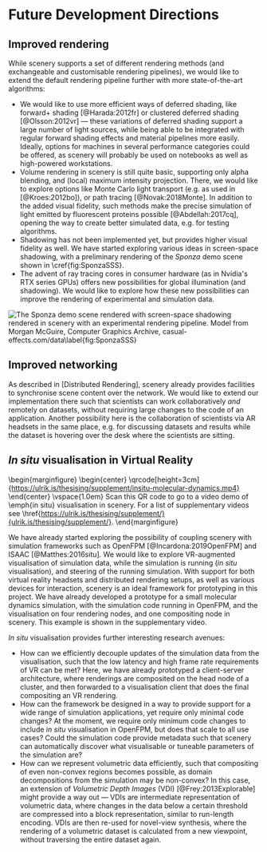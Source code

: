 # Future Development Directions

## Improved rendering

While scenery supports a set of different rendering methods (and exchangeable and customisable rendering pipelines), we would like to extend the default rendering pipeline further with more state-of-the-art algorithms:

* We would like to use more efficient ways of deferred shading, like forward+ shading [@Harada:2012fr] or clustered deferred shading [@Olsson:2012vr] — these variations of deferred shading support a large number of light sources, while being able to be integrated with regular forward shading effects and material pipelines more easily. Ideally, options for machines in several performance categories could be offered, as scenery will probably be used on notebooks as well as high-powered workstations.
* Volume rendering in scenery is still quite basic, supporting only alpha blending, and (local) maximum intensity projection. There, we would like to explore options like Monte Carlo light transport (e.g. as used in [@Kroes:2012bo]), or path tracing [@Novak:2018Monte]. In addition to the added visual fidelity, such methods make the precise simulation of light emitted by fluorescent proteins possible [@Abdellah:2017cq], opening the way to create better simulated data, e.g. for testing algorithms.
* Shadowing has not been implemented yet, but provides higher visual fidelity as well. We have started exploring various ideas in screen-space shadowing, with a preliminary rendering of the _Sponza_ demo scene shown in \cref{fig:SponzaSSS}.
* The advent of ray tracing cores in consumer hardware (as in Nvidia's RTX series GPUs) offers new possibilities for global illumination (and shadowing). We would like to explore how these new possibilities can improve the rendering of experimental and simulation data.

![The _Sponza_ demo scene rendered with screen-space shadowing rendered in scenery with an experimental rendering pipeline. Model from Morgan McGuire, Computer Graphics Archive, [casual-effects.com/data](https://casual-effects.com/data/)\label{fig:SponzaSSS}](sponza-screenspaceshadows.png)

## Improved networking

As described in [Distributed Rendering], scenery already provides facilities to synchronise scene content over the network. We would like to extend our implementation there such that scientists can work collaboratively _and_ remotely on datasets, without requiring large changes to the code of an application. Another possibility here is the collaboration of scientists via AR headsets in the same place, e.g. for discussing datasets and results while the dataset is hovering over the desk where the scientists are sitting.

## _In situ_ visualisation in Virtual Reality

\begin{marginfigure}
    \begin{center}
    \qrcode[height=3cm]{https://ulrik.is/thesising/supplement/insitu-molecular-dynamics.mp4}
    \end{center}
    \vspace{1.0em}
    Scan this QR code to go to a video demo of \emph{in situ} visualisation in scenery. For a list of supplementary videos see \href{https://ulrik.is/thesising/supplement/}{ulrik.is/thesising/supplement/}.
\end{marginfigure}

We have already started exploring the possibility of coupling scenery with simulation frameworks such as OpenFPM [@Incardona:2019OpenFPM] and ISAAC [@Matthes:2016situ]. We would like to explore VR-augmented visualisation of simulation data, while the simulation is running (_in situ_ visualisation), and steering of the running simulation. With support for both virtual reality headsets and distributed rendering setups, as well as various devices for interaction, scenery is an ideal framework for prototyping in this project. We have already developed a prototype for a small molecular dynamics simulation, with the simulation code running in OpenFPM, and the visualisation on four rendering nodes, and one compositing node in scenery. This example is shown in the supplementary video.

_In situ_ visualisation provides further interesting research avenues: 

* How can we efficiently decouple updates of the simulation data from the visualisation, such that the low latency and high frame rate requirements of VR can be met? Here, we have already prototyped a client-server architecture, where renderings are composited on the head node of a cluster, and then forwarded to a visualisation client that does the final compositing an VR rendering.
* How can the framework be designed in a way to provide support for a wide range of simulation applications, yet require only minimal code changes? At the moment, we require only minimum code changes to include _in situ_ visualisation in OpenFPM, but does that scale to all use cases? Could the simulation code provide metadata such that scenery can automatically discover what visualisable or tuneable parameters of the simulation are?
* How can we represent volumetric data efficiently, such that compositing of even non-convex regions becomes possible, as domain decompositions from the simulation may be non-convex? In this case, an extension of _Volumetric Depth Images_ (VDI) [@Frey:2013Explorable] might provide a way out — VDIs are intermediate representation of volumetric data, where changes in the data below a certain threshold are compressed into a block representation, similar to run-length encoding. VDIs are then re-used for novel-view synthesis, where the rendering of a volumetric dataset is calculated from a new viewpoint, without traversing the entire dataset again. 

